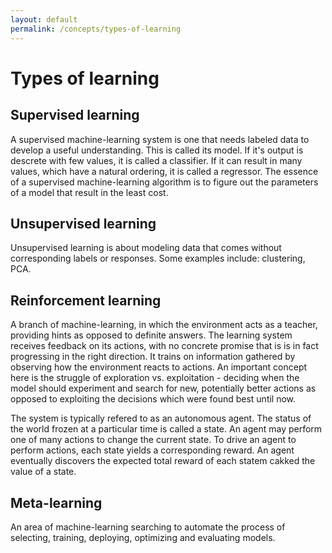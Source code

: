 ```yaml
---
layout: default
permalink: /concepts/types-of-learning
---
```


# Types of learning

## Supervised learning
A supervised machine-learning system is one that needs labeled data to develop a useful understanding. This is called its model. If it's output is descrete with few values, it is called a classifier. If it can result in many values, which have a natural ordering, it is called a regressor. The essence of a supervised machine-learning algorithm is to figure out the parameters of a model that result in the least cost.

## Unsupervised learning
Unsupervised learning is about modeling data that comes without corresponding labels or responses. Some examples include: clustering, PCA.

## Reinforcement learning
A branch of machine-learning, in which the environment acts as a teacher, providing hints as opposed to definite answers. The learning system receives feedback on its actions, with no concrete promise that is is in fact progressing in the right direction. It trains on information gathered by observing how the environment reacts to actions. An important concept here is the struggle of exploration vs. exploitation - deciding when the model should experiment and search for new, potentially better actions as opposed to exploiting the decisions which were found best until now.

The system is typically refered to as an autonomous agent. The status of the world frozen at a particular time is called a state. An agent may perform one of many actions to change the current state. To drive an agent to perform actions, each state yields a corresponding reward. An agent eventually discovers the expected total reward of each statem cakked the value of a state.

## Meta-learning
An area of machine-learning searching to automate the process of selecting, training, deploying, optimizing and evaluating models.

